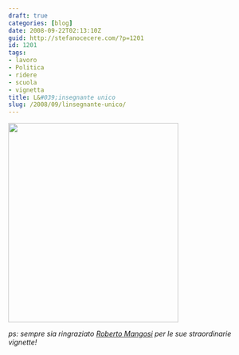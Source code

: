 ```yaml
---
draft: true
categories: [blog]
date: 2008-09-22T02:13:10Z
guid: http://stefanocecere.com/?p=1201
id: 1201
tags:
- lavoro
- Politica
- ridere
- scuola
- vignetta
title: L&#039;insegnante unico
slug: /2008/09/linsegnante-unico/
---
```


[<img class="aligncenter size-full wp-image-1202" title="14218-scuola-cw-s" src="http://stefanocecere.com/wp-content/uploads/sites/3/2008/09/14218-scuola-cw-s.jpg" alt="" width="341" height="400" srcset="http://stefanocecere.com/wp-content/uploads/sites/3/2008/09/14218-scuola-cw-s.jpg 341w, http://stefanocecere.com/wp-content/uploads/sites/3/2008/09/14218-scuola-cw-s-256x300.jpg 256w" sizes="(max-width: 341px) 100vw, 341px" />](http://stefanocecere.com/wp-content/uploads/sites/3/2008/09/14218-scuola-cw-s.jpg)

_ps: sempre sia ringraziato_ [_Roberto Mangosi_](http://enteroclisma.blogspot.com/) _per le sue straordinarie vignette!_